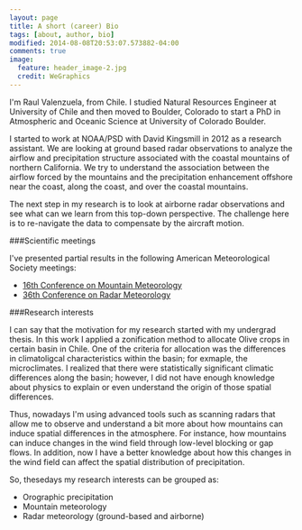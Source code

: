 ```yaml
---
layout: page
title: A short (career) Bio
tags: [about, author, bio]
modified: 2014-08-08T20:53:07.573882-04:00
comments: true
image:
  feature: header_image-2.jpg
  credit: WeGraphics
---
```


I'm Raul Valenzuela, from Chile. I studied Natural Resources Engineer at University of Chile and then
moved to Boulder, Colorado to start a PhD in Atmospheric and Oceanic Science at University of Colorado Boulder.

I started to work at NOAA/PSD with David Kingsmill in 2012 as a research assistant. We are looking at ground based radar observations to analyze the airflow and precipitation structure associated with the coastal mountains of northern California. We try to understand the association between the airflow forced by the mountains and the precipitation enhancement offshore near the coast, along the coast, and over the coastal mountains.
  
The next step in my research is to look at airborne radar observations and see what can we learn from this top-down perspective. The challenge here is to re-navigate the data to compensate by the aircraft motion.

###Scientific meetings

I've presented partial results in the following American Meteorological Society meetings:


* [16th Conference on Mountain Meteorology](https://ams.confex.com/ams/16MountMet/webprogram/Paper251866.html)
* [36th Conference on Radar Meteorology](https://ams.confex.com/ams/36Radar/webprogram/Paper228797.html)


###Research interests 

I can say that the motivation for my research started with my undergrad thesis. In this work I applied a zonification method to allocate Olive crops in certain basin in Chile. One of the criteria for allocation was the differences in climatoligcal characteristics within the basin; for exmaple, the microclimates. I realized that there were statistically significant climatic differences along the basin; however, I did not have enough knowledge about physics to explain or even understand the origin of those spatial differences.

Thus, nowadays I'm using advanced tools such as scanning radars that allow me to observe and understand a bit more about how mountains can induce spatial differences in the atmosphere. For instance, how mountains can induce changes in the wind field through low-level blocking or gap flows. In addition, now I have a better knowledge about how this changes in the wind field can affect the spatial distribution of precipitation.

So, thesedays my research interests can be grouped as: 

* Orographic precipitation
* Mountain meteorology 
* Radar meteorology (ground-based and airborne)



